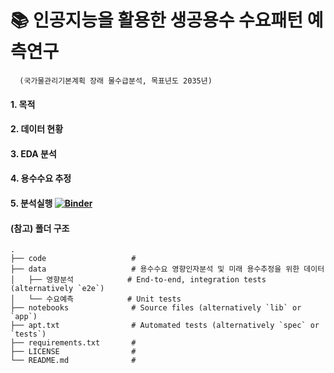 # 📚 인공지능을 활용한 생공용수 수요패턴 예측연구 
      (국가물관리기본계획 장래 물수급분석, 목표년도 2035년)

#### 1. 목적

#### 2. 데이터 현황


#### 3. EDA 분석


#### 4. 용수수요 추정


#### 5. 분석실행 [![Binder](https://mybinder.org/badge_logo.svg)](https://mybinder.org/v2/gh/Kwater-AILab/water_forecast.git/HEAD)


#### (참고) 폴더 구조

    .
    ├── code                   #
    ├── data                   # 용수수요 영향인자분석 및 미래 용수추정을 위한 데이터
    │   ├── 영향분석            # End-to-end, integration tests (alternatively `e2e`)
    │   └── 수요예측            # Unit tests
    ├── notebooks              # Source files (alternatively `lib` or `app`)
    ├── apt.txt                # Automated tests (alternatively `spec` or `tests`)
    ├── requirements.txt       #
    ├── LICENSE                #
    └── README.md              #







